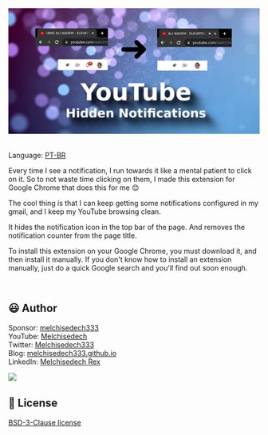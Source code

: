 
<div align='center'>

<img src="images/banner.png" />

</div>

<br>

Language: <a href="readme-pt.md">PT-BR</a>

Every time I see a notification, I run towards it like a mental patient to click on it. So to not waste time clicking on them, I made this extension for Google Chrome that does this for me 😊

The cool thing is that I can keep getting some notifications configured in my gmail, and I keep my YouTube browsing clean.

It hides the notification icon in the top bar of the page. And removes the notification counter from the page title.

To install this extension on your Google Chrome, you must download it, and then install it manually. If you don't know how to install an extension manually, just do a quick Google search and you'll find out soon enough.

<br>

:smiley: Author
---

Sponsor: [melchisedech333](https://github.com/sponsors/melchisedech333)<br>
YouTube: [Melchisedech](https://www.youtube.com/channel/UC4Sh4wxncr5arnydpUfWPKw)<br>
Twitter: [Melchisedech333](https://twitter.com/Melchisedech333)<br>
Blog: [melchisedech333.github.io](https://melchisedech333.github.io/)<br>
LinkedIn: [Melchisedech Rex](https://www.linkedin.com/in/melchisedech-rex-724152235/)

<img src="https://github.com/melchisedech333.png?size=200" height="100" />

<br>

:scroll: License
---

[ BSD-3-Clause license](./license)



